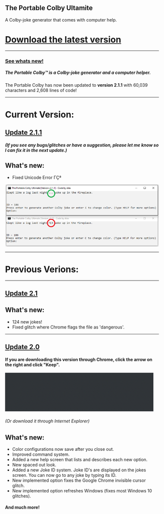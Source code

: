 ## The Portable Colby Ultamite
A Colby-joke generator that comes with computer help.
# [**Download the latest version**](https://github.com/AI199864/The-Portable-Colby/raw/master/Portable%20Colby%20Ultimate%20%5BVersion%202.1.1%5D%20.exe)
---------------------------------------------------------
### [See whats new!](https://github.com/AI199864/The-Portable-Colby/blob/master/README.md#current-version)

##### The Portable Colby™ is a Colby-joke generator and a computer helper.

The Portable Colby has now been updated to **version 2.1.1** with 60,039 characters and 2,608 lines of code!

---------------------------------------------------------
# Current Version:
## [Update 2.1.1](https://github.com/AI199864/The-Portable-Colby/raw/master/Portable%20Colby%20Ultimate%20%5BVersion%202.1.1%5D%20.exe)
##### (If you see any bugs/glitches or have a suggestion, please let me know so I can fix it in the next update.)  

## What's new:
- Fixed Unicode Error ΓÇª

![](fixedUnicodeError-v2.11.png)



---------------------------------------------------------  


# Previous Verions:

---------------------------------------------------------  

## [Update 2.1](https://github.com/AI199864/The-Portable-Colby/raw/master/Portable%20Colby%20Ultamite%20%5BVersion%202.1%5D%20.exe)


## What's new:
- 124 new jokes!
- Fixed glitch where Chrome flags the file as 'dangerous'.


---------------------------------------------------------  

## [Update 2.0](https://github.com/AI199864/The-Portable-Colby/raw/master/Portable%20Colby%20Ultimate%20%5BVersion%202.0%5D%20.exe)

#### If you are downloading this version through Chrome, click the arrow on the right and click "Keep".

![](chromesucks.gif)
###### (Or download it through Internet Explorer)

## What's new:
- Color configurations now save after you close out.
- Improved command system.
- Added a new help screen that lists and describes each new option.
- New spaced out look.
- Added a new Joke ID system. Joke ID's are displayed on the jokes screen. You can now go to any joke by typing its ID.
- New implemented option fixes the Google Chrome invisible cursor glitch.
- New implemented option refreshes Windows (fixes most Windows 10 glitches).
#### And much more!
